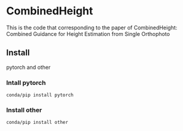 # CombinedHeight
This is the code that corresponding to the paper of CombinedHeight: Combined Guidance for Height Estimation from Single Orthophoto

## Install
pytorch and other
### Intall pytorch
```
conda/pip install pytorch
```
### Install other
```
conda/pip install other
```
